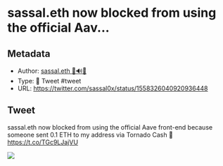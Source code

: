 # sassal.eth now blocked from using the official Aav...

## Metadata

* Author: [sassal.eth 🦇🔊🐼](https://twitter.com/sassal0x)
* Type: 🐤 Tweet #tweet
* URL: https://twitter.com/sassal0x/status/1558326040920936448

## Tweet

sassal.eth now blocked from using the official Aave front-end because someone sent 0.1 ETH to my address via Tornado Cash 🫡 https://t.co/TGc9LJajVU

![](https://pbs.twimg.com/media/FaBJPBjVQAAm4g5.png)
